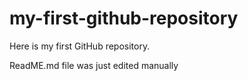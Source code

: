 # my-first-github-repository
Here is my first GitHub repository.


ReadME.md file was just edited manually
